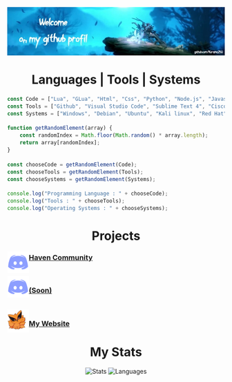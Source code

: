 <img align="center" width="1000" src="https://github.com/Kurama250/Kurama250/blob/main/img/ori.jpg">
<h1 align="center">Languages | Tools | Systems</h1>

```js
const Code = ["Lua", "GLua", "Html", "Css", "Python", "Node.js", "Javascript", "Shell", "Sys-admin"];
const Tools = ["Github", "Visual Studio Code", "Sublime Text 4", "Cisco", "Nginx", "Apache2", "Npm"];
const Systems = ["Windows", "Debian", "Ubuntu", "Kali linux", "Red Hat", "Raspberry PiOS (Raspbian)"];

function getRandomElement(array) {
    const randomIndex = Math.floor(Math.random() * array.length);
    return array[randomIndex];
}

const chooseCode = getRandomElement(Code);
const chooseTools = getRandomElement(Tools);
const chooseSystems = getRandomElement(Systems);

console.log("Programming Language : " + chooseCode);
console.log("Tools : " + chooseTools);
console.log("Operating Systems : " + chooseSystems);
```
<h1 align="center">Projects</h1>
  <img width="50" align="left" src="https://github.com/Kurama250/Kurama250/blob/main/img/discord.png">
    <h3><a href="https://discord.gg/havenfr">Haven Community</a></h3><br>
  <img width="50" align="left" src="https://github.com/Kurama250/Kurama250/blob/main/img/discord.png">
    <h3><a href="https://kurama.info">(Soon)</a></h3><br>
  <img width="50" align="left" src="https://github.com/Kurama250/Kurama250/blob/main/img/kurama.jpg">
    <h3><a href="https://kurama.info">My Website</a></h3>

<h1 align="center">My Stats</h1>

<p align="center">
    <img height="180em" src="https://github-readme-stats.vercel.app/api?username=Kurama250&layout=compact&langs_count=8&theme=radical" alt="Stats">
    <img height="180em" src="https://github-readme-stats-eight-theta.vercel.app/api/top-langs/?username=Kurama250&layout=compact&langs_count=8&theme=radical" alt="Languages">
</p>
